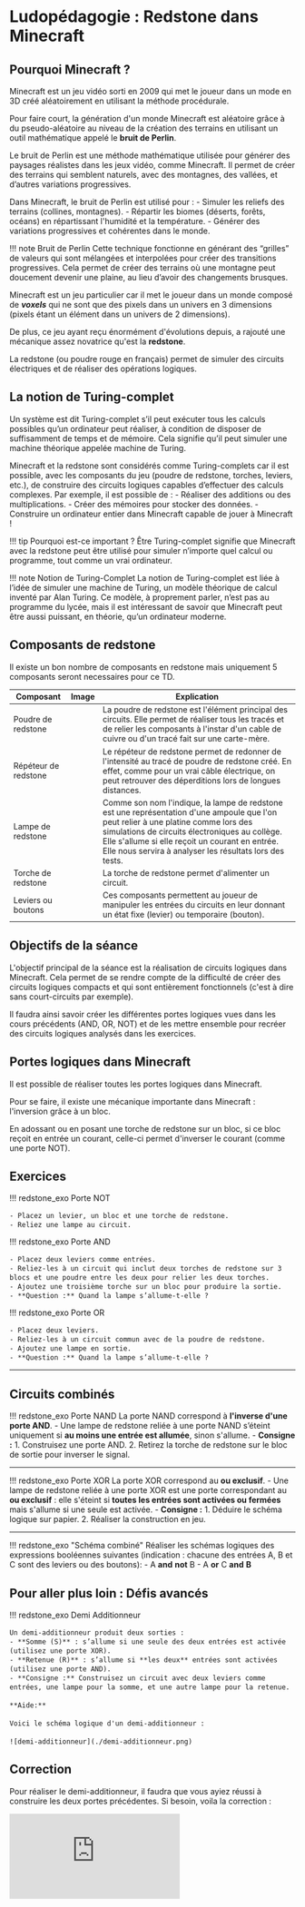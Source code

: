 # Ludopédagogie : Redstone dans Minecraft

## Pourquoi Minecraft ?

Minecraft est un jeu vidéo sorti en 2009 qui met le joueur dans un mode en 3D créé aléatoirement en utilisant la méthode procédurale.

Pour faire court, la génération d'un monde Minecraft est aléatoire grâce à du pseudo-aléatoire au niveau de la création des terrains en utilisant un outil mathématique appelé le **bruit de Perlin**.

Le bruit de Perlin est une méthode mathématique utilisée pour générer des paysages réalistes dans les jeux vidéo, comme Minecraft. Il permet de créer des terrains qui semblent naturels, avec des montagnes, des vallées, et d’autres variations progressives.

Dans Minecraft, le bruit de Perlin est utilisé pour :
    - Simuler les reliefs des terrains (collines, montagnes).
    - Répartir les biomes (déserts, forêts, océans) en répartissant l'humidité et la température.
    - Générer des variations progressives et cohérentes dans le monde.

!!! note Bruit de Perlin
    Cette technique fonctionne en générant des “grilles” de valeurs qui sont mélangées et interpolées pour créer des transitions progressives. Cela permet de créer des terrains où une montagne peut doucement devenir une plaine, au lieu d’avoir des changements brusques.

Minecraft est un jeu particulier car il met le joueur dans un monde composé de ***voxels*** qui ne sont que des pixels dans un univers en 3 dimensions (pixels étant un élément dans un univers de 2 dimensions).

De plus, ce jeu ayant reçu énormément d'évolutions depuis, a rajouté une mécanique assez novatrice qu'est la **redstone**.

La redstone (ou poudre rouge en français) permet de simuler des circuits électriques et de réaliser des opérations logiques.

## La notion de Turing-complet

Un système est dit Turing-complet s’il peut exécuter tous les calculs possibles qu’un ordinateur peut réaliser, à condition de disposer de suffisamment de temps et de mémoire. Cela signifie qu’il peut simuler une machine théorique appelée machine de Turing.

Minecraft et la redstone sont considérés comme Turing-complets car il est possible, avec les composants du jeu (poudre de redstone, torches, leviers, etc.), de construire des circuits logiques capables d’effectuer des calculs complexes. Par exemple, il est possible de :
    - Réaliser des additions ou des multiplications.
    - Créer des mémoires pour stocker des données.
    - Construire un ordinateur entier dans Minecraft capable de jouer à Minecraft !

!!! tip Pourquoi est-ce important ?
    Être Turing-complet signifie que Minecraft avec la redstone peut être utilisé pour simuler n’importe quel calcul ou programme, tout comme un vrai ordinateur.

!!! note Notion de Turing-Complet
    La notion de Turing-complet est liée à l’idée de simuler une machine de Turing, un modèle théorique de calcul inventé par Alan Turing. Ce modèle, à proprement parler, n’est pas au programme du lycée, mais il est intéressant de savoir que Minecraft peut être aussi puissant, en théorie, qu’un ordinateur moderne.

## Composants de redstone

Il existe un bon nombre de composants en redstone mais uniquement 5 composants seront necessaires pour ce TD.

| Composant          | Image | Explication                                                                                                                                                                                            |
|--------------------|-------|--------------------------------------------------------------------------------------------------------------------------------------------------------------------------------------------------------|
| Poudre de redstone |       | La poudre de redstone est l'élément principal des circuits. Elle permet de réaliser tous les tracés et de relier les composants à l'instar d'un cable de cuivre ou d'un tracé fait sur une carte-mère. |
| Répéteur de redstone |      | Le répéteur de redstone permet de redonner de l'intensité au tracé de poudre de redstone créé. En effet, comme pour un vrai câble électrique, on peut retrouver des déperditions lors de longues distances.|
| Lampe de redstone | | Comme son nom l'indique, la lampe de redstone est une représentation d'une ampoule que l'on peut relier à une platine comme lors des simulations de circuits électroniques au collège. Elle s'allume si elle reçoit un courant en entrée. Elle nous servira à analyser les résultats lors des tests.|
| Torche de redstone |       | La torche de redstone permet d'alimenter un circuit.|
| Leviers ou boutons |       | Ces composants permettent au joueur de manipuler les entrées du circuits en leur donnant un état fixe (levier) ou temporaire (bouton).|

## Objectifs de la séance

L'objectif principal de la séance est la réalisation de circuits logiques dans Minecraft. Cela permet de se rendre compte de la difficulté de créer des circuits logiques compacts et qui sont entièrement fonctionnels (c'est à dire sans court-circuits par exemple).

Il faudra ainsi savoir créer les différentes portes logiques vues dans les cours précédents (AND, OR, NOT) et de les mettre ensemble pour recréer des circuits logiques analysés dans les exercices.

## Portes logiques dans Minecraft

Il est possible de réaliser toutes les portes logiques dans Minecraft.

Pour se faire, il existe une mécanique importante dans Minecraft : l'inversion grâce à un bloc.

En adossant ou en posant une torche de redstone sur un bloc, si ce bloc reçoit en entrée un courant, celle-ci permet d'inverser le courant (comme une porte NOT).

## Exercices

!!! redstone_exo Porte NOT

    - Placez un levier, un bloc et une torche de redstone.
    - Reliez une lampe au circuit.

!!! redstone_exo Porte AND

    - Placez deux leviers comme entrées.
    - Reliez-les à un circuit qui inclut deux torches de redstone sur 3 blocs et une poudre entre les deux pour relier les deux torches.
    - Ajoutez une troisième torche sur un bloc pour produire la sortie.
    - **Question :** Quand la lampe s’allume-t-elle ?

!!! redstone_exo Porte OR

    - Placez deux leviers.
    - Reliez-les à un circuit commun avec de la poudre de redstone.
    - Ajoutez une lampe en sortie.
    - **Question :** Quand la lampe s’allume-t-elle ?

---

## Circuits combinés

!!! redstone_exo Porte NAND
    La porte NAND correspond à **l'inverse d'une porte AND**.
    - Une lampe de redstone reliée à une porte NAND s’éteint uniquement si **au moins une entrée est allumée**, sinon s'allume.
    - **Consigne :**
      1. Construisez une porte AND.
      2. Retirez la torche de redstone sur le bloc de sortie pour inverser le signal.

---

!!! redstone_exo Porte XOR
    La porte XOR correspond au **ou exclusif**.
    - Une lampe de redstone reliée à une porte XOR est une porte correspondant au **ou exclusif** : elle s'éteint si **toutes les entrées sont activées ou fermées** mais s'allume si une seule est activée.
    - **Consigne :**
      1. Déduire le schéma logique sur papier.
      2. Réaliser la construction en jeu.

---

!!! redstone_exo "Schéma combiné"
    Réaliser les schémas logiques des expressions booléennes suivantes (indication : chacune des entrées A, B et C sont des leviers ou des boutons):
    - A **and** **not** B
    - A **or** C **and** **B**

## Pour aller plus loin : Défis avancés

!!! redstone_exo Demi Additionneur

    Un demi-additionneur produit deux sorties :
    - **Somme (S)** : s’allume si une seule des deux entrées est activée (utilisez une porte XOR).
    - **Retenue (R)** : s’allume si **les deux** entrées sont activées (utilisez une porte AND).
    - **Consigne :** Construisez un circuit avec deux leviers comme entrées, une lampe pour la somme, et une autre lampe pour la retenue.

    **Aide:**

    Voici le schéma logique d'un demi-additionneur : 

    ![demi-additionneur](./demi-additionneur.png)


## Correction 

Pour réaliser le demi-additionneur, il faudra que vous ayiez réussi à construire les deux portes précédentes.
Si besoin, voila la correction :

![Correction de l'exercice](http://www.minecraft101.net/redstone/redstone-logic.html)